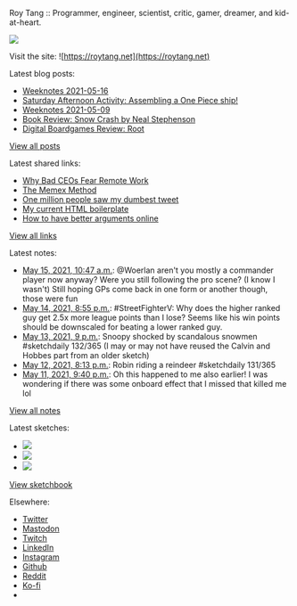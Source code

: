 Roy Tang :: Programmer, engineer, scientist, critic, gamer, dreamer, and kid-at-heart.

![](https://roytang.net/static/img/profile.jpg)

Visit the site: ![https://roytang.net](https://roytang.net)

Latest blog posts:

- [Weeknotes 2021-05-16](https://roytang.net/2021/05/weeknotes-2021-05-16/)
- [Saturday Afternoon Activity: Assembling a One Piece ship!](https://roytang.net/2021/05/going-merry-kit/)
- [Weeknotes 2021-05-09](https://roytang.net/2021/05/weeknotes-2021-05-09/)
- [Book Review: Snow Crash by Neal Stephenson](https://roytang.net/2021/05/snow-crash/)
- [Digital Boardgames Review: Root](https://roytang.net/2021/05/root/)

[View all posts](https://roytang.net/blog)

Latest shared links:

- [Why Bad CEOs Fear Remote Work](https://roytang.net/2021/05/why-bad-ceos-fear-remote-work/)
- [The Memex Method](https://roytang.net/2021/05/the-memex-method/)
- [One million people saw my dumbest tweet](https://roytang.net/2021/05/one-million-people-saw-my-dumbest-tweet/)
- [My current HTML boilerplate](https://roytang.net/2021/05/my-current-html-boilerplate/)
- [How to have better arguments online](https://roytang.net/2021/04/how-to-have-better-arguments-online/)

[View all links](https://roytang.net/links)

Latest notes:

- [May 15, 2021, 10:47 a.m.](https://roytang.net/2021/05/1393397698439520259/): @Woerlan aren&#x27;t you mostly a commander player now anyway? Were you still following the pro scene? (I know I wasn&#x27;t) Still hoping GPs come back in one form or another though, those were fun
- [May 14, 2021, 8:55 p.m.](https://roytang.net/2021/05/1393188144049098752/): #StreetFighterV: Why does the higher ranked guy get 2.5x more league points than I lose? Seems like his win points should be downscaled for beating a lower ranked guy.
- [May 13, 2021, 9 p.m.](https://roytang.net/2021/05/1392827143109832705/): Snoopy shocked by scandalous snowmen #sketchdaily 132/365 (I may or may not have reused the Calvin and Hobbes part from an older sketch)
- [May 12, 2021, 8:13 p.m.](https://roytang.net/2021/05/1392452974719340545/): Robin riding a reindeer #sketchdaily 131/365
- [May 11, 2021, 9:40 p.m.](https://roytang.net/2021/05/gxq7jq3/): Oh this happened to me also earlier! I was wondering if there was some onboard effect that I missed that killed me lol

[View all notes](https://roytang.net/notes)

Latest sketches:


- ![](https://roytang.net/media/cache/1b/81/1b81f093fd876c59395bfa4da1a750ec.jpg)
- ![](https://roytang.net/media/cache/70/8a/708a781d5f08e9e6664f89d6609d4bcc.jpg)
- ![](https://roytang.net/media/cache/80/7d/807d6e6022a109c71a2b44b0deff60c8.jpg)

[View sketchbook](https://roytang.net/albums/sketchbook)


Elsewhere:

- [Twitter](https://twitter.com/roytang)
- [Mastodon](https://mastodon.technology/@roytang)
- [Twitch](https://twitch.tv/twitchyroy)
- [LinkedIn](https://www.linkedin.com/in/roytang)
- [Instagram](https://instagram.com/roytang0400)
- [Github](https://github.com/roytang)
- [Reddit](https://reddit.com/u/hungryroy)
- [Ko-fi](https://ko-fi.com/roytang)
- [](mailto:hello@roytang.net)
